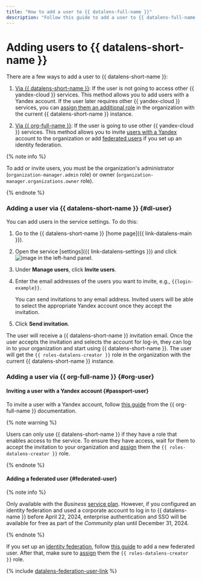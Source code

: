 ```yaml
---
title: "How to add a user to {{ datalens-full-name }}"
description: "Follow this guide to add a user to {{ datalens-full-name }}."
---
```


# Adding users to {{ datalens-short-name }}

There are a few ways to add a user to {{ datalens-short-name }}:

1. [Via {{ datalens-short-name }}](#dl-user): If the user is not going to access other {{ yandex-cloud }} services. This method allows you to add users with a Yandex account. If the user later requires other {{ yandex-cloud }} services, you can [assign them an additional role](../../organization/security/index.md#add-role) in the organization with the current {{ datalens-short-name }} instance.

1. [Via {{ org-full-name }}](#org-user): If the user is going to use other {{ yandex-cloud }} services. This method allows you to invite [users with a Yandex](#passport-user) account to the organization or add [federated users](#federated-user) if you set up an identity federation.

{% note info %}

To add or invite users, you must be the organization's administrator (`organization-manager.admin` role) or owner (`organization-manager.organizations.owner` role).

{% endnote %}

### Adding a user via {{ datalens-short-name }} {#dl-user}

You can add users in the service settings. To do this:

1. Go to the {{ datalens-short-name }} [home page]({{ link-datalens-main }}).
1. Open the service [settings]({{ link-datalens-settings }}) and click ![image](../../_assets/console-icons/sliders.svg) in the left-hand panel.
1. Under **Manage users**, click **Invite users**.
1. Enter the email addresses of the users you want to invite, e.g., `{{login-example}}`.

   You can send invitations to any email address. Invited users will be able to select the appropriate Yandex account once they accept the invitation.

1. Click **Send invitation**.

The user will receive a {{ datalens-short-name }} invitation email. Once the user accepts the invitation and selects the account for log-in, they can log in to your organization and start using {{ datalens-short-name }}. The user will get the `{{ roles-datalens-creator }}` role in the organization with the current {{ datalens-short-name }} instance.

### Adding a user via {{ org-full-name }} {#org-user}

#### Inviting a user with a Yandex account {#passport-user}

To invite a user with a Yandex account, follow [this guide](../../organization/operations/add-account.md#useraccount) from the {{ org-full-name }} documentation.

{% note warning %}

Users can only use {{ datalens-short-name }} if they have a role that enables access to the service. To ensure they have access, wait for them to accept the invitation to your organization and [assign](../../organization/security/index.md#add-role) them the `{{ roles-datalens-creator }}` role.

{% endnote %}

#### Adding a federated user {#federated-user}

{% note info %}

Only available with the _Business_ [service plan](../settings/service-plan.md). However, if you configured an identity federation and used a corporate account to log in to {{ datalens-name }} before April 22, 2024, enterprise authentication and SSO will be available for free as part of the _Community_ plan until December 31, 2024.

{% endnote %}

If you set up an [identity federation](../../organization/concepts/add-federation.md), follow [this guide](../../organization/operations/add-account.md#add-user-sso) to add a new federated user. After that, make sure to [assign](../../organization/security/index.md#add-role) them the `{{ roles-datalens-creator }}` role.

{% include [datalens-federation-user-link](../../_includes/datalens/datalens-federation-user-link.md) %}
